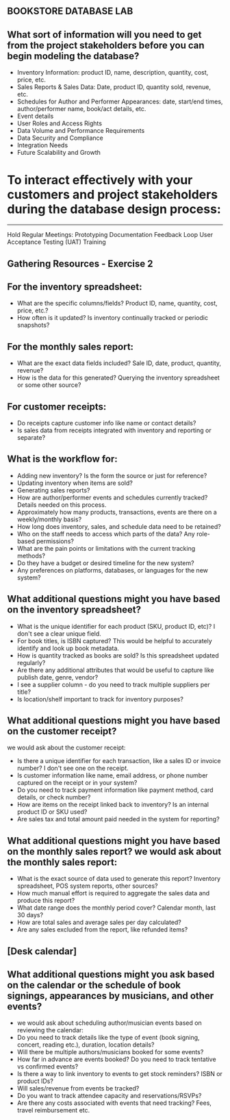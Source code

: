## BOOKSTORE DATABASE LAB


## What sort of information will you need to get from the project stakeholders before you can begin modeling the database?

- Inventory Information: product ID, name, description, quantity, cost, price, etc.
- Sales Reports & Sales Data: Date, product ID, quantity sold, revenue, etc.
- Schedules for Author and Performer Appearances: date, start/end times, author/performer name, book/act details, etc.
- Event details
- User Roles and Access Rights
- Data Volume and Performance Requirements
- Data Security and Compliance
- Integration Needs
- Future Scalability and Growth


# To interact effectively with your customers and project stakeholders during the database design process:
---
Hold Regular Meetings: 
Prototyping
Documentation
Feedback Loop
User Acceptance Testing (UAT)
Training

## Gathering Resources - Exercise 2
 
## For the inventory spreadsheet:
- What are the specific columns/fields? Product ID, name, quantity, cost, price, etc.?
- How often is it updated? Is inventory continually tracked or periodic snapshots?
## For the monthly sales report:
- What are the exact data fields included? Sale ID, date, product, quantity, revenue?
- How is the data for this generated? Querying the inventory spreadsheet or some other source?
## For customer receipts:
- Do receipts capture customer info like name or contact details?
- Is sales data from receipts integrated with inventory and reporting or separate?
## What is the workflow for:
- Adding new inventory? Is the form the source or just for reference?
- Updating inventory when items are sold?
- Generating sales reports?
- How are author/performer events and schedules currently tracked? Details needed on this process.
- Approximately how many products, transactions, events are there on a weekly/monthly basis?
- How long does inventory, sales, and schedule data need to be retained?
- Who on the staff needs to access which parts of the data? Any role-based permissions?
- What are the pain points or limitations with the current tracking methods?
- Do they have a budget or desired timeline for the new system?
- Any preferences on platforms, databases, or languages for the new system?

## What additional questions might you have based on the inventory spreadsheet?
- What is the unique identifier for each product (SKU, product ID, etc)? I don't see a clear unique field.
- For book titles, is ISBN captured? This would be helpful to accurately identify and look up book metadata.
- How is quantity tracked as books are sold? Is this spreadsheet updated regularly?
- Are there any additional attributes that would be useful to capture like publish date, genre, vendor?
- I see a supplier column - do you need to track multiple suppliers per title?
- Is location/shelf important to track for inventory purposes?

## What additional questions might you have based on the customer receipt?
we would ask about the customer receipt:
- Is there a unique identifier for each transaction, like a sales ID or invoice number? I don't see one on the receipt.
- Is customer information like name, email address, or phone number captured on the receipt or in your system?
- Do you need to track payment information like payment method, card details, or check number?
- How are items on the receipt linked back to inventory? Is an internal product ID or SKU used?
- Are sales tax and total amount paid needed in the system for reporting?

## What additional questions might you have based on the monthly sales report? we would ask about the monthly sales report:
- What is the exact source of data used to generate this report? Inventory spreadsheet, POS system reports, other sources?
- How much manual effort is required to aggregate the sales data and produce this report?
- What date range does the monthly period cover? Calendar month, last 30 days?
- How are total sales and average sales per day calculated?
- Are any sales excluded from the report, like refunded items?

## [Desk calendar] 
## What additional questions might you ask based on the calendar or the schedule of book signings, appearances by musicians, and other events?
- we would ask about scheduling author/musician events based on reviewing the calendar:
- Do you need to track details like the type of event (book signing, concert, reading etc.), duration, location details?
- Will there be multiple authors/musicians booked for some events?
- How far in advance are events booked? Do you need to track tentative vs confirmed events?
- Is there a way to link inventory to events to get stock reminders? ISBN or product IDs?
- Will sales/revenue from events be tracked?
- Do you want to track attendee capacity and reservations/RSVPs?
- Are there any costs associated with events that need tracking? Fees, travel reimbursement etc.